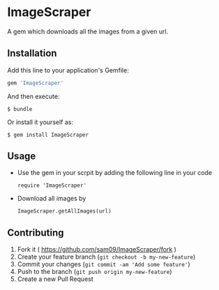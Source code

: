 # ImageScraper

A gem which downloads all the images from a given url.

## Installation

Add this line to your application's Gemfile:

```ruby
gem 'ImageScraper'
```

And then execute:

    $ bundle

Or install it yourself as:

    $ gem install ImageScraper

## Usage

* Use the gem in your scrpit by adding the following line in your code

     `require 'ImageScraper'`
* Download all images by 
     
     `ImageScraper.getAllImages(url)`

## Contributing

1. Fork it ( https://github.com/sam09/ImageScraper/fork )
2. Create your feature branch (`git checkout -b my-new-feature`)
3. Commit your changes (`git commit -am 'Add some feature'`)
4. Push to the branch (`git push origin my-new-feature`)
5. Create a new Pull Request
